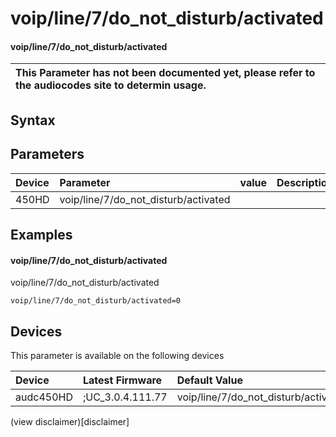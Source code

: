 ﻿---
description: voip/line/7/do_not_disturb/activated
search: false
---

# voip/line/7/do_not_disturb/activated

#### voip/line/7/do_not_disturb/activated


| This Parameter has not been documented yet, please refer to the audiocodes site to determin usage.  | 
| :--- |

## Syntax

## Parameters
|Device|Parameter|value|Description|
|:---|:---|:---|:---|
| 450HD | voip/line/7/do_not_disturb/activated |  |  |

## Examples
#### voip/line/7/do_not_disturb/activated

voip/line/7/do_not_disturb/activated

```
voip/line/7/do_not_disturb/activated=0
```

## Devices
This parameter is available on the following devices

| Device | Latest Firmware | Default Value |
|:---|:---|:---|
| audc450HD | ;UC_3.0.4.111.77 | voip/line/7/do_not_disturb/activated=0 

(view disclaimer)[disclaimer]
